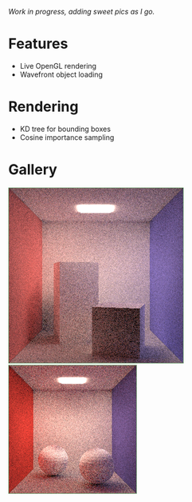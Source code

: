 *Work in progress, adding sweet pics as I go.*

# Features

- Live OpenGL rendering
- Wavefront object loading

# Rendering

- KD tree for bounding boxes
- Cosine importance sampling

# Gallery

![Cornell Box Boxes](pics/pathtrace12.png)
![Cornell Box Boxes](pics/pathtrace13.png)
